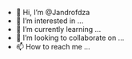 - 👋 Hi, I’m @Jandrofdza
- 👀 I’m interested in ...
- 🌱 I’m currently learning ...
- 💞️ I’m looking to collaborate on ...
- 📫 How to reach me ...

<!---
Jandrofdza/Jandrofdza is a ✨ special ✨ repository because its `README.md` (this file) appears on your GitHub profile.
You can click the Preview link to take a look at your changes.
--->
